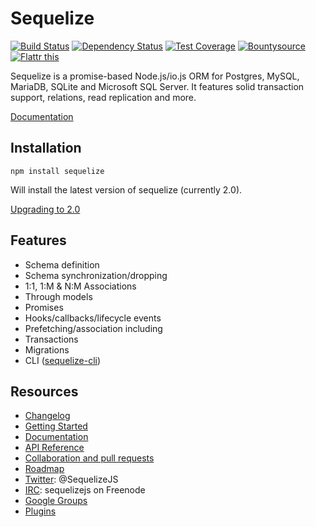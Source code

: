 # Sequelize

[![Build Status](https://travis-ci.org/sequelize/sequelize.svg?branch=master)](https://travis-ci.org/sequelize/sequelize) [![Dependency Status](https://david-dm.org/sequelize/sequelize.svg)](https://david-dm.org/sequelize/sequelize) [![Test Coverage](https://codeclimate.com/github/sequelize/sequelize/badges/coverage.svg)](https://codeclimate.com/github/sequelize/sequelize)
[![Bountysource](https://www.bountysource.com/badge/team?team_id=955&style=bounties_received)](https://www.bountysource.com/teams/sequelize/issues?utm_source=Sequelize&utm_medium=shield&utm_campaign=bounties_received)
[![Flattr this](http://api.flattr.com/button/flattr-badge-large.png)](http://flattr.com/thing/1259407/Sequelize)

Sequelize is a promise-based Node.js/io.js ORM for Postgres, MySQL, MariaDB, SQLite and Microsoft SQL Server. It features solid transaction support, relations, read replication and more.

[Documentation](http://sequelize.readthedocs.org/en/latest/)

## Installation

`npm install sequelize`

Will install the latest version of sequelize (currently 2.0).

[Upgrading to 2.0](https://github.com/sequelize/sequelize/wiki/Upgrading-to-2.0)

## Features

- Schema definition
- Schema synchronization/dropping
- 1:1, 1:M & N:M Associations
- Through models
- Promises
- Hooks/callbacks/lifecycle events
- Prefetching/association including
- Transactions
- Migrations
- CLI ([sequelize-cli](https://github.com/sequelize/cli))

## Resources
- [Changelog](https://github.com/sequelize/sequelize/blob/master/changelog.md)
- [Getting Started](http://docs.sequelizejs.com/en/latest/docs/getting-started/)
- [Documentation](http://docs.sequelizejs.com/en/latest/)
- [API Reference](http://docs.sequelizejs.com/en/latest/)
- [Collaboration and pull requests](https://github.com/sequelize/sequelize/blob/master/CONTRIBUTING.md)
- [Roadmap](https://github.com/sequelize/sequelize/issues/2869)
- [Twitter](https://twitter.com/SequelizeJS): @SequelizeJS
- [IRC](http://webchat.freenode.net?channels=sequelizejs): sequelizejs on Freenode
- [Google Groups](https://groups.google.com/forum/#!forum/sequelize)
- [Plugins](https://github.com/sequelize/sequelize/wiki/Plugins)
